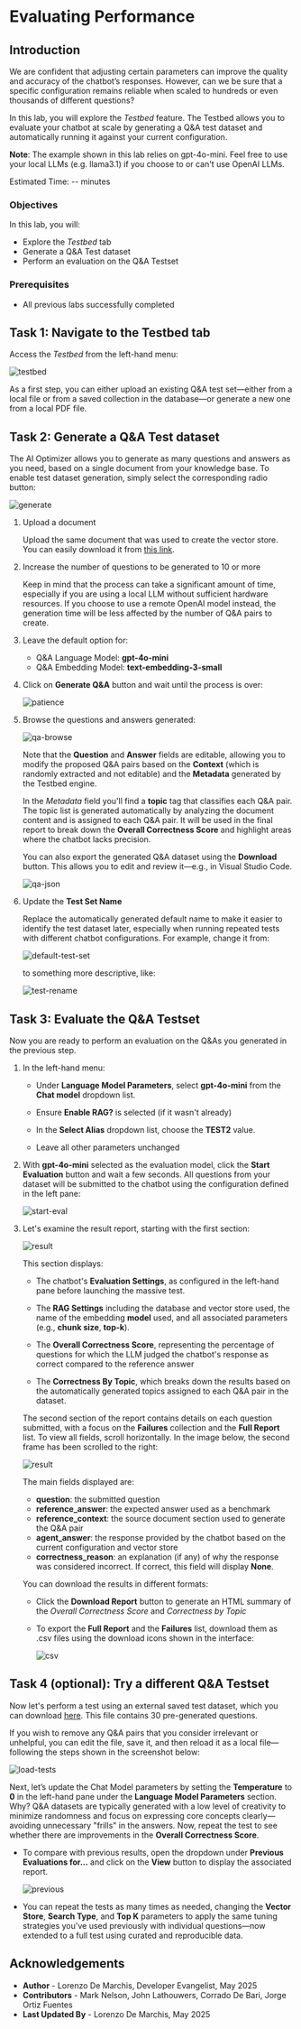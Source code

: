 # Evaluating Performance

## Introduction

We are confident that adjusting certain parameters can improve the quality and accuracy of the chatbot’s responses. However, can we be sure that a specific configuration remains reliable when scaled to hundreds or even thousands of different questions?

In this lab, you will explore the *Testbed* feature. The Testbed allows you to evaluate your chatbot at scale by generating a Q&A test dataset and automatically running it against your current configuration.

**Note**: The example shown in this lab relies on gpt-4o-mini. Feel free to use your local LLMs (e.g. llama3.1) if you choose to or can't use OpenAI LLMs. 

Estimated Time: -- minutes

### Objectives

In this lab, you will:
* Explore the *Testbed* tab
* Generate a Q&A Test dataset
* Perform an evaluation on the Q&A Testset

### Prerequisites

* All previous labs successfully completed

## Task 1: Navigate to the Testbed tab

Access the *Testbed* from the left-hand menu:

![testbed](./images/testbed.png)

As a first step, you can either upload an existing Q&A test set—either from a local file or from a saved collection in the database—or generate a new one from a local PDF file.

## Task 2: Generate a Q&A Test dataset

The AI Optimizer allows you to generate as many questions and answers as you need, based on a single document from your knowledge base. To enable test dataset generation, simply select the corresponding radio button:

![generate](./images/generatenew.png)

1. Upload a document 
    
    Upload the same document that was used to create the vector store. You can easily download it from [this link](https://docs.oracle.com/en/database/oracle/oracle-database/23/tdpjd/get-started-java-development.pdf).

2. Increase the number of questions to be generated to 10 or more 
    
    Keep in mind that the process can take a significant amount of time, especially if you are using a local LLM without sufficient hardware resources. If you choose to use a remote OpenAI model instead, the generation time will be less affected by the number of Q&A pairs to create.

3. Leave the default option for:
    * Q&A Language Model: **gpt-4o-mini**
    * Q&A Embedding Model: **text-embedding-3-small**

4. Click on **Generate Q&A** button and wait until the process is over:

    ![patience](./images/patience.png)

5. Browse the questions and answers generated:

    ![qa-browse](./images/qa-browse.png)

    Note that the **Question** and **Answer** fields are editable, allowing you to modify the proposed Q&A pairs based on the **Context** (which is randomly extracted and not editable) and the **Metadata** generated by the Testbed engine. 
    
    In the *Metadata* field you'll find a **topic** tag that classifies each Q&A pair. The topic list is generated automatically by analyzing the document content and is assigned to each Q&A pair. It will be used in the final report to break down the **Overall Correctness Score** and highlight areas where the chatbot lacks precision.

    You can also export the generated Q&A dataset using the **Download** button. This allows you to edit and review it—e.g., in Visual Studio Code.

    ![qa-json](./images/qa-json.png)

6. Update the **Test Set Name** 
    
    Replace the automatically generated default name to make it easier to identify the test dataset later, especially when running repeated tests with different chatbot configurations. For example, change it from:

    ![default-test-set](./images/default-test-set.png)

    to something more descriptive, like:

      ![test-rename](./images/test-rename.png)


## Task 3: Evaluate the Q&A Testset

Now you are ready to perform an evaluation on the Q&As you generated in the previous step.

1. In the left-hand menu:

    * Under **Language Model Parameters**, select **gpt-4o-mini** from the **Chat model** dropdown list.

    * Ensure **Enable RAG?** is selected (if it wasn't already)

    * In the **Select Alias** dropdown list, choose the **TEST2** value.

    * Leave all other parameters unchanged

2. With **gpt-4o-mini** selected as the evaluation model, click the **Start Evaluation** button and wait a few seconds. All questions from your dataset will be submitted to the chatbot using the configuration defined in the left pane:

    ![start-eval](./images/start-eval.png)

3. Let's examine the result report, starting with the first section:

    ![result](./images/result-topic.png)

    This section displays:

      * The chatbot's **Evaluation Settings**, as configured in the left-hand pane before launching the massive test.

      * The **RAG Settings** including the database and vector store used, the name of the embedding **model** used, and all associated parameters (e.g., **chunk size**, **top-k**).

      * The **Overall Correctness Score**, representing the percentage of questions for which the LLM judged the chatbot's response as correct compared to the reference answer

      * The **Correctness By Topic**, which breaks down the results based on the automatically generated topics assigned to each Q&A pair in the dataset.

    The second section of the report contains details on each question submitted, with a focus on the **Failures** collection and the **Full Report** list. To view all fields, scroll horizontally. In the image below, the second frame has been scrolled to the right:

      ![result](./images/result-question.png)

    The main fields displayed are:

      * **question**: the submitted question
      * **reference_answer**: the expected answer used as a benchmark
      * **reference_context**: the source document section used to generate the Q&A pair
      * **agent_answer**: the response provided by the chatbot based on the current configuration and vector store
      * **correctness_reason**: an explanation (if any) of why the response was considered incorrect. If correct, this field will display **None**.

      You can download the results in different formats:

      * Click the **Download Report** button to generate an HTML summary of the *Overall Correctness Score* and *Correctness by Topic* 
 
      * To export the **Full Report** and the **Failures** list, download them as .csv files using the download icons shown in the interface:

        ![csv](./images/download-csv.png)

## Task 4 (optional): Try a different Q&A Testset 

Now let's perform a test using an external saved test dataset, which you can download [here](https://raw.githubusercontent.com/oracle-samples/ai-optimizer/refs/heads/cdb/docs/hol/artifacts/getting_started-30_testset.json). This file contains 30 pre-generated questions.

If you wish to remove any Q&A pairs that you consider irrelevant or unhelpful, you can edit the file, save it, and then reload it as a local file—following the steps shown in the screenshot below:

  ![load-tests](./images/load-tests.png)

Next, let’s update the Chat Model parameters by setting the **Temperature** to **0** in the left-hand pane under the **Language Model Parameters** section.
Why? Q&A datasets are typically generated with a low level of creativity to minimize randomness and focus on expressing core concepts clearly—avoiding unnecessary "frills" in the answers. 
Now, repeat the test to see whether there are improvements in the **Overall Correctness Score**. 

* To compare with previous results, open the dropdown under **Previous Evaluations for...** and click on the **View** button to display the associated report.

  ![previous](./images/previous.png)

* You can repeat the tests as many times as needed, changing the **Vector Store**, **Search Type**, and **Top K** parameters to apply the same tuning strategies you've used previously with individual questions—now extended to a full test using curated and reproducible data.

## Acknowledgements
* **Author** - Lorenzo De Marchis, Developer Evangelist, May 2025
* **Contributors** - Mark Nelson, John Lathouwers, Corrado De Bari, Jorge Ortiz Fuentes
* **Last Updated By** - Lorenzo De Marchis, May 2025